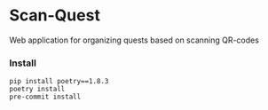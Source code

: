 # Scan-Quest
Web application for organizing quests based on scanning QR-codes

### Install
```
pip install poetry==1.8.3
poetry install
pre-commit install
```

